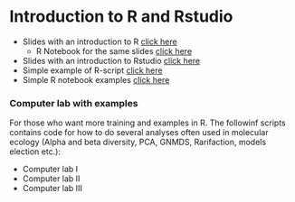 # Introduction to R and Rstudio
- Slides with an introduction to R [click here](introduction_to_R_2022.pdf)
  - R Notebook for the same slides [click here ](Introduction_to_R_OMG_2022.Rmd)
- Slides with an introduction to Rstudio [click here](introduction_to_Rstudio.pdf)
- Simple example of R-script [click here](Example_script.R)
- Simple R notebook examples [click here](Notebook_example.Rmd)
### Computer lab with examples 
For those who want more training and examples in R. The followinf scripts contains code for how to do several analyses often used in molecular ecology (Alpha and beta diversity, PCA, GNMDS, Rarifaction, models election etc.): 
- Computer lab I
- Computer lab II
- Computer lab III